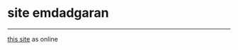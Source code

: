 # site emdadgaran
 ___
 
 [this site](https://poriansh.github.io/Site-template-emdadgaran-emdadgaran/) as online
